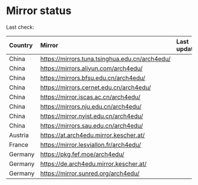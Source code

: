 <script src="./time.js"></script>
# Mirror status
Last check: <script type="text/javascript">localize(1708432295.7808099);</script>

|Country|Mirror|Last update|
|:------|:-----|:----------|
|China|https://mirrors.tuna.tsinghua.edu.cn/arch4edu/|<script type="text/javascript">localize(1708410782);</script>|
|China|https://mirrors.aliyun.com/arch4edu/|<script type="text/javascript">localize(1708368781);</script>|
|China|https://mirrors.bfsu.edu.cn/arch4edu/|<script type="text/javascript">localize(1708368781);</script>|
|China|https://mirrors.cernet.edu.cn/arch4edu/|<script type="text/javascript">localize(1708410782);</script>|
|China|https://mirror.iscas.ac.cn/arch4edu/|<script type="text/javascript">localize(1708368781);</script>|
|China|https://mirrors.nju.edu.cn/arch4edu/|<script type="text/javascript">localize(1708368781);</script>|
|China|https://mirror.nyist.edu.cn/arch4edu/|<script type="text/javascript">localize(1708410782);</script>|
|China|https://mirrors.sau.edu.cn/arch4edu/|<script type="text/javascript">localize(1708410782);</script>|
|Austria|https://at.arch4edu.mirror.kescher.at/|<script type="text/javascript">localize(1708410782);</script>|
|France|https://mirror.lesviallon.fr/arch4edu/|<script type="text/javascript">localize(1708410782);</script>|
|Germany|https://pkg.fef.moe/arch4edu/|<script type="text/javascript">localize(1708410782);</script>|
|Germany|https://de.arch4edu.mirror.kescher.at/|<script type="text/javascript">localize(1708410782);</script>|
|Germany|https://mirror.sunred.org/arch4edu/|<script type="text/javascript">localize(1708410782);</script>|

<script src="./tablefilter/tablefilter.js"></script>
<script src="./table.js"></script>